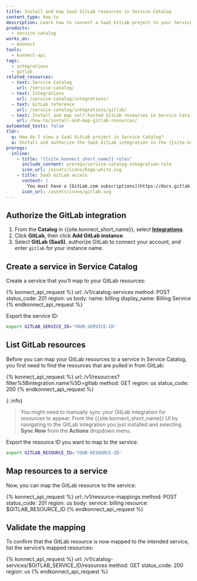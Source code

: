 ```yaml
---
title: Install and map SaaS GitLab resources in Service Catalog
content_type: how_to
description: Learn how to connect a SaaS GitLab project to your Service Catalog service in {{site.konnect_short_name}}.
products:
  - service-catalog
works_on:
  - konnect
tools:
  - konnect-api
tags:
  - integrations
  - gitlab
related_resources:
  - text: Service Catalog
    url: /service-catalog/
  - text: Integrations
    url: /service-catalog/integrations/
  - text: GitLab reference
    url: /service-catalog/integrations/gitlab/
  - text: Install and map self-hosted GitLab resources in Service Catalog
    url: /how-to/install-and-map-gitlab-resources/
automated_tests: false
tldr:
  q: How do I view a SaaS GitLab project in Service Catalog?
  a: Install and authorize the SaaS GitLab integration in the {{site.konnect_short_name}} UI. Create a Service Catalog service and associate it with your GitLab project to display metadata and enable event tracking.
prereqs:
  inline:
    - title: "{{site.konnect_short_name}} roles"
      include_content: prereqs/service-catalog-integration-role
      icon_url: /assets/icons/kogo-white.svg
    - title: SaaS GitLab access
      content: |
        You must have a [GitLab.com subscriptions](https://docs.gitlab.com/ee/subscriptions/gitlab_com/) and the **Owner** role in the GitLab group to authorize the integration. You need a project in GitLab that you want to pull in to {{site.konnect_short_name}}.
      icon_url: /assets/icons/gitlab.svg
---
```


## Authorize the GitLab integration

1. From the **Catalog** in {{site.konnect_short_name}}, select **[Integrations](https://cloud.konghq.com/us/service-catalog/integrations)**.
2. Click **GitLab**, then click **Add GitLab instance**.
3. Select **GitLab (SaaS)**, authorize GitLab to connect your account, and enter `gitlab` for your instance name.

## Create a service in Service Catalog

Create a service that you'll map to your GitLab resources:

<!--vale off-->
{% konnect_api_request %}
url: /v1/catalog-services
method: POST
status_code: 201
region: us
body:
  name: billing
  display_name: Billing Service
{% endkonnect_api_request %}
<!--vale on-->

Export the service ID:

```sh
export GITLAB_SERVICE_ID='YOUR-SERVICE-ID'
```

## List GitLab resources

Before you can map your GitLab resources to a service in Service Catalog, you first need to find the resources that are pulled in from GitLab:

<!--vale off-->
{% konnect_api_request %}
url: /v1/resources?filter%5Bintegration.name%5D=gitlab
method: GET
region: us
status_code: 200
{% endkonnect_api_request %}
<!--vale on-->

{:.info}
> You might need to manually sync your GitLab integration for resources to appear. From the {{site.konnect_short_name}} UI by navigating to the GitLab integration you just installed and selecting **Sync Now** from the **Actions** dropdown menu.

Export the resource ID you want to map to the service:

```sh
export GITLAB_RESOURCE_ID='YOUR-RESOURCE-ID'
```

## Map resources to a service

Now, you can map the GitLab resource to the service:

<!--vale off-->
{% konnect_api_request %}
url: /v1/resource-mappings
method: POST
status_code: 201
region: us
body:
  service: billing
  resource: $GITLAB_RESOURCE_ID
{% endkonnect_api_request %}
<!--vale on-->


## Validate the mapping

To confirm that the GitLab resource is now mapped to the intended service, list the service’s mapped resources:

<!--vale off-->
{% konnect_api_request %}
url: /v1/catalog-services/$GITLAB_SERVICE_ID/resources
method: GET
status_code: 200
region: us
{% endkonnect_api_request %}
<!--vale on-->

